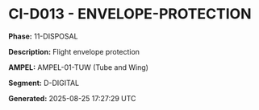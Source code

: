 # CI-D013 - ENVELOPE-PROTECTION

**Phase:** 11-DISPOSAL

**Description:** Flight envelope protection

**AMPEL:** AMPEL-01-TUW (Tube and Wing)

**Segment:** D-DIGITAL

**Generated:** 2025-08-25 17:27:29 UTC
